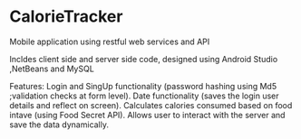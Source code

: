 # CalorieTracker
Mobile application using restful web services and API

Incldes client side and server side code, designed using Android Studio ,NetBeans and MySQL

Features:
Login and SingUp functionality (password hashing using Md5 ;validation checks at form level).
Date functionality (saves the login user details and reflect on screen).
Calculates calories consumed based on food intave (using Food Secret API).
Allows user to interact with the server and save the data dynamically.

